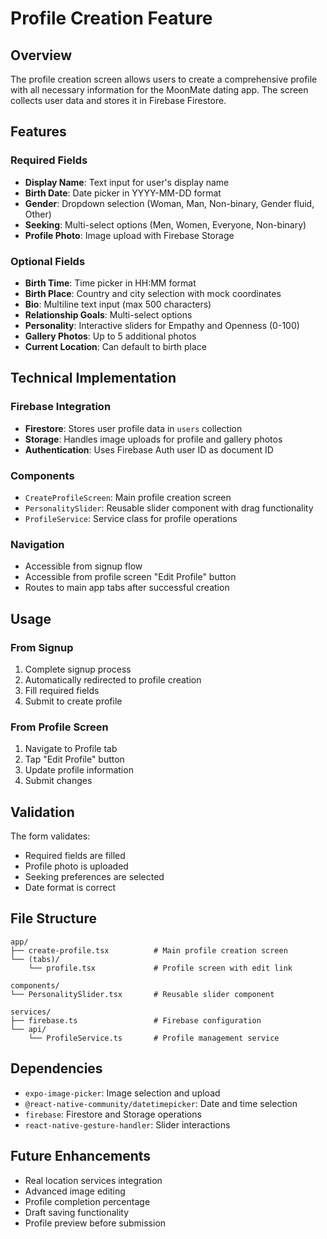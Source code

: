 # Profile Creation Feature

## Overview

The profile creation screen allows users to create a comprehensive profile with all necessary information for the MoonMate dating app. The screen collects user data and stores it in Firebase Firestore.

## Features

### Required Fields
- **Display Name**: Text input for user's display name
- **Birth Date**: Date picker in YYYY-MM-DD format
- **Gender**: Dropdown selection (Woman, Man, Non-binary, Gender fluid, Other)
- **Seeking**: Multi-select options (Men, Women, Everyone, Non-binary)
- **Profile Photo**: Image upload with Firebase Storage

### Optional Fields
- **Birth Time**: Time picker in HH:MM format
- **Birth Place**: Country and city selection with mock coordinates
- **Bio**: Multiline text input (max 500 characters)
- **Relationship Goals**: Multi-select options
- **Personality**: Interactive sliders for Empathy and Openness (0-100)
- **Gallery Photos**: Up to 5 additional photos
- **Current Location**: Can default to birth place

## Technical Implementation

### Firebase Integration
- **Firestore**: Stores user profile data in `users` collection
- **Storage**: Handles image uploads for profile and gallery photos
- **Authentication**: Uses Firebase Auth user ID as document ID

### Components
- `CreateProfileScreen`: Main profile creation screen
- `PersonalitySlider`: Reusable slider component with drag functionality
- `ProfileService`: Service class for profile operations

### Navigation
- Accessible from signup flow
- Accessible from profile screen "Edit Profile" button
- Routes to main app tabs after successful creation

## Usage

### From Signup
1. Complete signup process
2. Automatically redirected to profile creation
3. Fill required fields
4. Submit to create profile

### From Profile Screen
1. Navigate to Profile tab
2. Tap "Edit Profile" button
3. Update profile information
4. Submit changes

## Validation

The form validates:
- Required fields are filled
- Profile photo is uploaded
- Seeking preferences are selected
- Date format is correct

## File Structure

```
app/
├── create-profile.tsx          # Main profile creation screen
└── (tabs)/
    └── profile.tsx             # Profile screen with edit link

components/
└── PersonalitySlider.tsx       # Reusable slider component

services/
├── firebase.ts                 # Firebase configuration
└── api/
    └── ProfileService.ts       # Profile management service
```

## Dependencies

- `expo-image-picker`: Image selection and upload
- `@react-native-community/datetimepicker`: Date and time selection
- `firebase`: Firestore and Storage operations
- `react-native-gesture-handler`: Slider interactions

## Future Enhancements

- Real location services integration
- Advanced image editing
- Profile completion percentage
- Draft saving functionality
- Profile preview before submission 